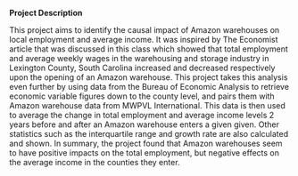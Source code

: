 **Project Description** 

This project aims to identify the causal impact of Amazon warehouses on local employment and average 
income. It was inspired by The Economist article that was discussed in this class which showed that
total employment and average weekly wages in the warehousing and storage industry in Lexington County, 
South Carolina increased and decreased respectively upon the opening of an Amazon warehouse. This 
project takes this analysis even further by using data from the Bureau of Economic Analysis to 
retrieve economic variable figures down to the county level, and pairs them with Amazon warehouse
data from MWPVL International. This data is then used to average the change in total employment and
average income levels 2 years before and after an Amazon warehouse enters a given given. Other statistics
such as the interquartile range and growth rate are also calculated and shown. In summary, the project
found that Amazon warehouses seem to have positive impacts on the total employment, but negative effects on the average
income in the counties they enter.
